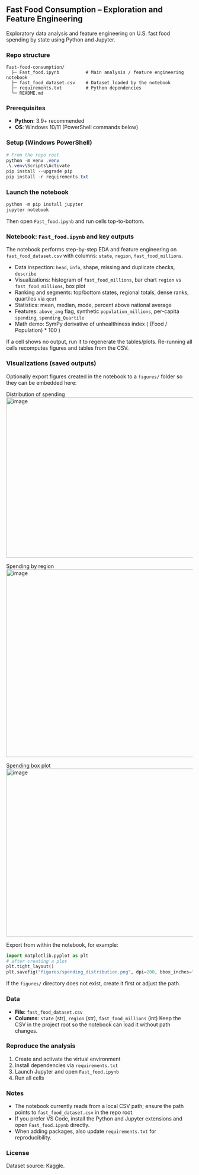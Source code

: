 ## Fast Food Consumption – Exploration and Feature Engineering

Exploratory data analysis and feature engineering on U.S. fast food spending by state using Python and Jupyter.

### Repo structure
```text
Fast-food-consumption/
  ├─ Fast_food.ipynb          # Main analysis / feature engineering notebook
  ├─ fast_food_dataset.csv    # Dataset loaded by the notebook
  ├─ requirements.txt         # Python dependencies
  └─ README.md
```

### Prerequisites
- **Python**: 3.9+ recommended
- **OS**: Windows 10/11 (PowerShell commands below)

### Setup (Windows PowerShell)
```powershell
# From the repo root
python -m venv .venv
.\.venv\Scripts\Activate
pip install --upgrade pip
pip install -r requirements.txt
```

### Launch the notebook
```powershell
python -m pip install jupyter
jupyter notebook
```
Then open `Fast_food.ipynb` and run cells top-to-bottom.

### Notebook: `Fast_food.ipynb` and key outputs
The notebook performs step-by-step EDA and feature engineering on `fast_food_dataset.csv` with columns: `state`, `region`, `fast_food_millions`.
- Data inspection: `head`, `info`, shape, missing and duplicate checks, `describe`
- Visualizations: histogram of `fast_food_millions`, bar chart `region` vs `fast_food_millions`, box plot
- Ranking and segments: top/bottom states, regional totals, dense ranks, quartiles via `qcut`
- Statistics: mean, median, mode, percent above national average
- Features: `above_avg` flag, synthetic `population_millions`, per-capita `spending`, `spending_Quartile`
- Math demo: SymPy derivative of unhealthiness index \( (Food / Population) * 100 \)

If a cell shows no output, run it to regenerate the tables/plots. Re-running all cells recomputes figures and tables from the CSV.

### Visualizations (saved outputs)
Optionally export figures created in the notebook to a `figures/` folder so they can be embedded here:

Distribution of spending
<img width="563" height="433" alt="image" src="https://github.com/user-attachments/assets/9361542b-aa87-470d-a9b2-acf4ef2e5fdf" />

Spending by region
<img width="563" height="507" alt="image" src="https://github.com/user-attachments/assets/18503c24-d745-433f-a99c-b94a97af7cd4" />

Spending box plot
<img width="520" height="453" alt="image" src="https://github.com/user-attachments/assets/ef3c7118-c5d9-4f0e-a9fc-ff972a60fa34" />


Export from within the notebook, for example:
```python
import matplotlib.pyplot as plt
# after creating a plot
plt.tight_layout()
plt.savefig("figures/spending_distribution.png", dpi=200, bbox_inches="tight")
```
If the `figures/` directory does not exist, create it first or adjust the path.

### Data
- **File**: `fast_food_dataset.csv`
- **Columns**: `state` (str), `region` (str), `fast_food_millions` (int)
  Keep the CSV in the project root so the notebook can load it without path changes.

### Reproduce the analysis
1) Create and activate the virtual environment
2) Install dependencies via `requirements.txt`
3) Launch Jupyter and open `Fast_food.ipynb`
4) Run all cells

### Notes
- The notebook currently reads from a local CSV path; ensure the path points to `fast_food_dataset.csv` in the repo root.
- If you prefer VS Code, install the Python and Jupyter extensions and open `Fast_food.ipynb` directly.
- When adding packages, also update `requirements.txt` for reproducibility.

### License
Dataset source: Kaggle.
